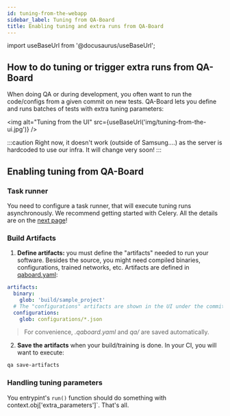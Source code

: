 ```yaml
---
id: tuning-from-the-webapp
sidebar_label: Tuning from QA-Board
title: Enabling tuning and extra runs from QA-Board
---
```

import useBaseUrl from '@docusaurus/useBaseUrl';


## How to do tuning or trigger extra runs from QA-Board
When doing QA or during development, you often want to run the code/configs from a given commit on new tests. QA-Board lets you define and runs batches of tests with extra tuning parameters:

<img alt="Tuning from the UI" src={useBaseUrl('img/tuning-from-the-ui.jpg')} />

:::caution
Right now, it doesn't work (outside of Samsung....) as the server is hardcoded to use our infra. It will change very soon!
:::

## Enabling tuning from QA-Board
### Task runner
You need to configure a task runner, that will execute tuning runs asynchronously. We recommend getting started with Celery. All the details are on the [next page](celery-integration)!


### Build Artifacts
1. **Define artifacts:** you must define the "artifacts" needed to run your software. Besides the source, you might need compiled binaries, configurations, trained networks, etc. Artifacts are defined in [qaboard.yaml](https://github.com/Samsung/qaboard/blob/master/qaboard/sample_project/qaboard.yaml#L85):

```yaml title="qaboard.yaml"
artifacts:
  binary:
    glob: 'build/sample_project'
  # The "configurations" artifacts are shown in the UI under the commit's "Configuration" tab
  configurations:
    glob: configurations/*.json
```

> For convenience, *.qaboard.yaml* and *qa/* are saved automatically.

2. **Save the artifacts** when your build/training is done. In your CI, you will want to execute:

```bash
qa save-artifacts
```

### Handling tuning parameters
You entrypint's `run()` function should do something with context.obj['extra_parameters']`. That's all.

